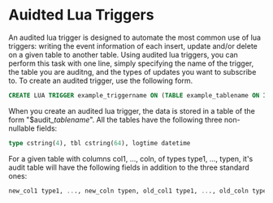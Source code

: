 # Auidted Lua Triggers

An audited lua trigger is designed to automate the most common use of lua triggers: writing the event information of each insert, update and/or delete on a given table to another table. Using audited lua triggers, you can perform this task with one line, simply specifying the name of the trigger, the table you are auditng, and the types of updates you want to subscribe to. To create an audited trigger, use the following form.

```sql
CREATE LUA TRIGGER example_triggername ON (TABLE example_tablename ON INSERT AND UPDATE AND DELETE) AUDITED
```

When you create an audited lua trigger, the data is stored in a table of the form "$audit_*tablename*". All the tables have the following three non-nullable fields:
```sql
type cstring(4), tbl cstring(64), logtime datetime
```

For a given table with columns col1, ..., coln, of types type1, ..., typen, it's audit table will have the following fields in addition to the three standard ones:
```sql
new_col1 type1, ..., new_coln typen, old_col1 type1, ..., old_coln typen
```
